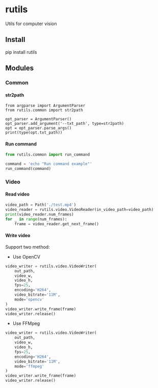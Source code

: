 # rutils

Utils for computer vision

## Install

pip install rutils
## Modules

### Common

#### str2path

```shell
from argparse import ArgumentParser
from rutils.common import str2path

opt_parser = ArgumentParser()
opt_parser.add_argument('--txt_path', type=str2path)
opt = opt_parser.parse_args()
print(type(opt.txt_path))
```

#### Run command

```python
from rutils.common import run_command

command = 'echo "Run command example"'
run_command(command)
```

### Video

#### Read video

```python
video_path = Path('./test.mp4')
video_reader = rutils.video.VideoReader(in_video_path=video_path)
print(video_reader.num_frames)
for _ in range(num_frames):
    frame = video_reader.get_next_frame()
```

#### Write video

Support two method:

- Use OpenCV

```python
video_writer = rutils.video.VideoWriter(
    out_path,
    video_w,
    video_h,
    fps=25,
    encoding='H264',
    video_bitrate='11M',
    mode='opencv'
)
video_writer.write_frame(frame)
video_writer.release()
```

- Use FFMpeg

```python
video_writer = rutils.video.VideoWriter(
    out_path,
    video_w,
    video_h,
    fps=25,
    encoding='H264',
    video_bitrate='11M',
    mode='ffmpeg'
)
video_writer.write_frame(frame)
video_writer.release()
```
